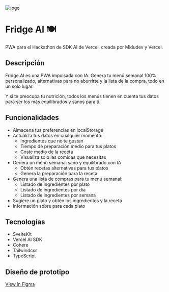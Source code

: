 ![logo](https://fridge-ai.vercel.app/card.jpg)

# Fridge AI 🍽

PWA para el Hackathon de SDK AI de Vercel, creada por Midudev y Vercel.

## Descripción

Fridge AI es una PWA impulsada con IA. Genera tu menú semanal 100% personalizado, alternativas para no aburrirte y la lista de la compra, todo en un solo lugar.

Y si te preocupa tu nutrición, todos los menús tienen en cuenta tus datos para ser los más equilibrados y sanos para ti.

## Funcionalidades

- Almacena tus preferencias en localStorage
- Actualiza tus datos en cualquier momento:
  - Ingredientes que no te gustan
  - Tiempo de preparación medio para tus platos
  - Coste medio de la receta
  - Visualiza solo las comidas que necesitas
- Genera un menú semanal sano y equilibrado con IA
  - Obtén recetas alternativas para tus platos
  - Genera la preparación para la receta
- Genera una lista de compras para tu menú semanal:
  - Listado de ingredientes por plato
  - Listado de ingredientes por día
  - Listado de ingredientes por semana
- Sugiere un plato y obtén los ingredientes y la receta
- Información sobre para cada plato

## Tecnologías

- SvelteKit
- Vercel AI SDK
- Cohere
- Tailwindcss
- TypeScript

## Diseño de prototipo

[View in Figma](https://www.figma.com/design/SYq4uQTkuRnJQl2cuccejy/Untitled?node-id=0-1&t=LO49p6sCoPetMl4e-1)
